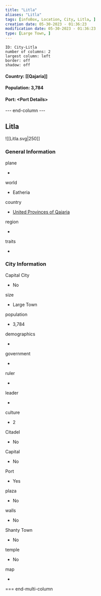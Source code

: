 ```yaml
---
title: "Litla"
aliases: "Litla"
tags: [infoBox, Location, City, Litla, ]
creation date: 05-30-2023 - 01:36:23 
modification date: 05-30-2023 - 01:36:23
type: [Large Town, ]
---
```



```start-multi-column  
ID: City-Litla  
number of columns: 2  
largest column: left
border: off
shadow: off
```

#### Country: [[Qajaria]]

#### Population: 3,784





#### Port: &lt;Port Details&gt;












--- end-column ---
<html>
    <div class="infobox">
        <div class="heading">
            <h2>Litla</h2>
        </div>
    </div>
</html>

![[Litla.svg|250]]

<html>
    <div class="infobox">
        <div class="infobox-group">
            <div class="heading">
                <h3>General Information</h3>
            </div>
            <div class="infobox-datarow">
                <p class="data-heading">plane</p>
                <ul class="data-content">
                    <li></li>
                </ul>
            </div>
            <div class="infobox-datarow">
                <p class="data-heading">world</p>
                <ul class="data-content">
                    <li>Eatheria</li>
                </ul>
            </div>
            <div class="infobox-datarow">
                <p class="data-heading">country</p>
                <ul class="data-content">
                    <li><a href="obsidian://open?vault=pf2eVault&file=zCampaign%2FEatheria%2FLocations%2FCountries%2FQajaria/United Provinces of Qajaria.md">United Provinces of Qajaria</a></li>
                </ul>
            </div>
            <div class="infobox-datarow">
                <p class="data-heading">region</p>
                <ul class="data-content">
                    <li></li>
                </ul>
            </div>
            <div class="infobox-datarow">
                <p class="data-heading">traits</p>
                <ul class="data-content">
                    <li></li>
                </ul>
            </div>
            <div class="heading">
                <h3>City Information</h3>
            </div>
            <div class="infobox-datarow">
                <p class="data-heading">Capital City</p>
                <ul class="data-content">
                    <li>No</li>
                </ul>
            </div>
            <div class="infobox-datarow">
                <p class="data-heading">size</p>
                <ul class="data-content">
                    <li>Large Town</li>
                </ul>
            </div>
            <div class="infobox-datarow">
                <p class="data-heading">population</p>
                <ul class="data-content">
                    <li>3,784</li>
                </ul>
            </div>
            <div class="infobox-datarow">
                <p class="data-heading">demographics</p>
                <ul class="data-content">
                    <li></li>
                </ul>
            </div>
            <div class="infobox-datarow">
                <p class="data-heading">government</p>
                <ul class="data-content">
                    <li></li>
                </ul>
            </div>
            <div class="infobox-datarow">
                <p class="data-heading">ruler</p>
                <ul class="data-content">
                    <li></li>
                </ul>
            </div>
            <div class="infobox-datarow">
                <p class="data-heading">leader</p>
                <ul class="data-content">
                    <li></li>
                </ul>
            </div>
            <div class="infobox-datarow">
                <p class="data-heading">culture</p>
                <ul class="data-content">
                    <li>2</li>
                </ul>
            </div>
            <div class="infobox-datarow">
                <p class="data-heading">Citadel</p>
                <ul class="data-content">
                    <li>No</li>
                </ul>
            </div>
            <div class="infobox-datarow">
                <p class="data-heading">Capital</p>
                <ul class="data-content">
                    <li>No</li>
                </ul>
            </div>
            <div class="infobox-datarow">
                <p class="data-heading">Port</p>
                <ul class="data-content">
                    <li>Yes</li>
                </ul>
            </div>
            <div class="infobox-datarow">
                <p class="data-heading">plaza</p>
                <ul class="data-content">
                    <li>No</li>
                </ul>
            </div>
            <div class="infobox-datarow">
                <p class="data-heading">walls</p>
                <ul class="data-content">
                    <li>No</li>
                </ul>
            </div>
            <div class="infobox-datarow">
                <p class="data-heading">Shanty Town</p>
                <ul class="data-content">
                    <li>No</li>
                </ul>
            </div>
            <div class="infobox-datarow">
                <p class="data-heading">temple</p>
                <ul class="data-content">
                    <li>No</li>
                </ul>
            </div>
            <div class="infobox-datarow">
                <p class="data-heading">map</p>
                <ul class="data-content">
                    <li></li>
                </ul>
            </div>
        </div>
    </div>
</div>
</html>

=== end-multi-column